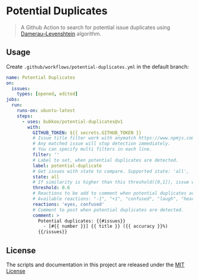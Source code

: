 # Potential Duplicates

> A Github Action to search for potential issue duplicates using [Damerau–Levenshtein](https://en.wikipedia.org/wiki/Damerau%E2%80%93Levenshtein_distance) algorithm.

## Usage

Create `.github/workflows/potential-duplicates.yml` in the default branch:

```yaml
name: Potential Duplicates
on:
  issues:
    types: [opened, edited]
jobs:
  run:
    runs-on: ubuntu-latest
    steps:
      - uses: bubkoo/potential-duplicates@v1
        with:
          GITHUB_TOKEN: ${{ secrets.GITHUB_TOKEN }}
          # Issue title filter work with anymatch https://www.npmjs.com/package/anymatch.
          # Any matched issue will stop detection immediately.
          # You can specify multi filters in each line.
          filter: ''
          # Label to set, when potential duplicates are detected.
          label: potential-duplicate
          # Get issues with state to compare. Supported state: 'all', 'closed', 'open'.
          state: all
          # If similarity is higher than this threshold([0,1]), issue will be marked as duplicate.
          threshold: 0.6
          # Reactions to be add to comment when potential duplicates are detected.
          # Available reactions: "-1", "+1", "confused", "laugh", "heart", "hooray", "rocket", "eyes"
          reactions: 'eyes, confused'
          # Comment to post when potential duplicates are detected.
          comment: >
            Potential duplicates: {{#issues}}
              - [#{{ number }}] {{ title }} ({{ accuracy }}%)
            {{/issues}}
```

## License

The scripts and documentation in this project are released under the [MIT License](LICENSE)
